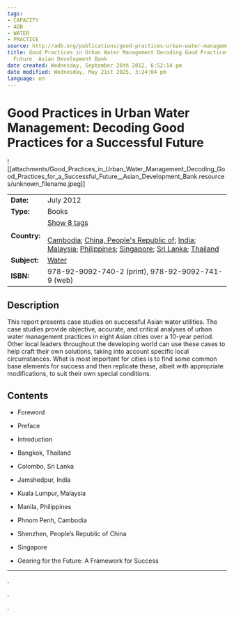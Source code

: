 ```yaml
---
tags:
- CAPACITY
- ADB
- WATER
- PRACTICE
source: http://adb.org/publications/good-practices-urban-water-management
title: Good Practices in Urban Water Management Decoding Good Practices for a Successful
  Future  Asian Development Bank
date created: Wednesday, September 26th 2012, 6:52:14 pm
date modified: Wednesday, May 21st 2025, 3:24:04 pm
language: en
---
```


# Good Practices in Urban Water Management: Decoding Good Practices for a Successful Future

![[attachments/Good_Practices_in_Urban_Water_Management_Decoding_Good_Practices_for_a_Successful_Future__Asian_Development_Bank.resources/unknown_filename.jpeg]]

|     |     |
| --- | --- |
| **Date:** | July 2012 |
| **Type:** | Books |
| **Country:** | [Show 8 tags](http://adb.org/publications/good-practices-urban-water-management#)<br><br>[Cambodia](http://adb.org/publications/search/519); [China, People's Republic of](http://adb.org/publications/search/518); [India](http://adb.org/publications/search/513); [Malaysia](http://adb.org/publications/search/506); [Philippines](http://adb.org/publications/search/495); [Singapore](http://adb.org/publications/search/493); [Sri Lanka](http://adb.org/publications/search/491); [Thailand](http://adb.org/publications/search/488) |
| **Subject:** | [Water](http://adb.org/publications/search/173) |
| **ISBN:** | 978-92-9092-740-2 (print), 978-92-9092-741-9 (web) |

## Description

This report presents case studies on successful Asian water utilities. The case studies provide objective, accurate, and critical analyses of urban water management practices in eight Asian cities over a 10-year period. Other local leaders throughout the developing world can use these cases to help craft their own solutions, taking into account specific local circumstances. What is most important for cities is to find some common base elements for success and then replicate these, albeit with appropriate modifications, to suit their own special conditions.

## Contents

* Foreword

* Preface
* Introduction
* Bangkok, Thailand
* Colombo, Sri Lanka
* Jamshedpur, India
* Kuala Lumpur, Malaysia
* Manila, Philippines
* Phnom Penh, Cambodia
* Shenzhen, People’s Republic of China
* Singapore
* Gearing for the Future: A Framework for Success

* * *

.

.

.
